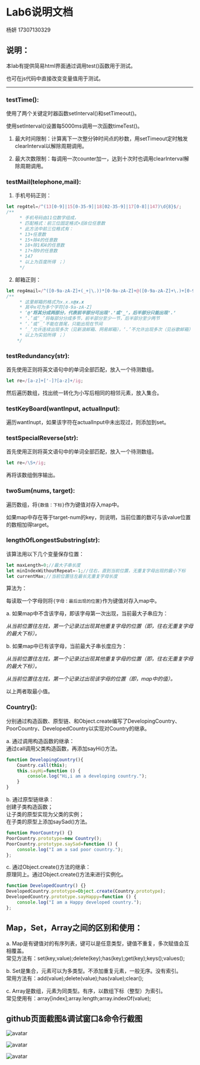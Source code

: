 # Lab6说明文档

杨妍 17307130329

## 说明：

本lab有提供简易html界面通过调用test()函数用于测试。

也可在js代码中直接改变变量值用于测试。

--------------------

### testTime():

使用了两个关键定时器函数setInterval()和setTimeout()。

使用setInterval()设置每5000ms调用一次函数timeTest()。

1. 最大时间限制：计算离下一次整分钟时间点的秒数，用setTimeout定时触发clearInterval以解除周期调用。

2. 最大次数限制：每调用一次counter加一，达到十次时也调用clearInterval解除周期调用。


### testMail(telephone,mail):

1. 手机号码正则：

```js
let reg4tel=/^(13[0-9]|15[0-35-9]|18[02-35-9]|17[0-8]|147)\d{8}$/;
/** 
     * 手机号码由11位数字组成，
     * 匹配格式：前三位固定格式+后8位任意数
     * 此方法中前三位格式有：
     * 13+任意数
     * 15+除4的任意数
     * 18+除1和4的任意数
     * 17+除9的任意数
     * 147
     * 以上为百度所得 ；）
     */
```

2. 邮箱正则：

```js
let reg4mail=/^([0-9a-zA-Z]+(_+|\.))*[0-9a-zA-Z]+@([0-9a-zA-Z]+\.)+[0-9a-zA-Z]+$/;
/**
     * 这里邮箱的格式为x.x.x@x.x
     * 其中x可为多个字符[0-9a-zA-Z]
     * ‘@’将其分成两部分，代表前半部分可出现‘.’或‘_’，后半部分只能出现‘.’
     * ‘.’或‘_’将每部分分成多节，前半部分至少一节，后半部分至少两节
     * ‘.’或‘_’不能在首尾，只能出现在节间
     * ‘_’允许连续出现多次（见新浪邮箱、网易邮箱），‘.’不允许出现多次（见谷歌邮箱）,‘.’和‘_’不能连续出现
     * 以上为实验所得 ；）
    */
```

### testRedundancy(str):

首先使用正则将英文语句中的单词全部匹配，放入一个待测数组。

```js
let re=/[a-z]+['-]?[a-z]+/ig;
```

然后遍历数组，找出统一转化为小写后相同的相邻元素，放入集合。

### testKeyBoard(wantInput, actualInput):

遍历wantInupt，如果该字符在actualInput中未出现过，则添加到set。

### testSpecialReverse(str):

首先使用正则将英文语句中的单词全部匹配，放入一个待测数组。

```js
let re=/\S+/ig;
```

再将该数组倒序输出。

### twoSum(nums, target):

遍历数组，将```{数值：下标}```作为键值对存入map中。

如果map中存在等于target-num的key，则说明，当前位置的数可与该value位置的数相加得target。

### lengthOfLongestSubstring(str):

该算法用以下几个变量保存位置：

```js
let maxLength=0;//最大子串长度
let minIndexWithoutRepeat=-1;//往右，直到当前位置，无重复字母出现的最小下标
let currentMax;//当前位置往左最长无重复字母长度
```

算法为：

每读取一个字母则将```{字母：最后出现的位置}```作为键值对存入map中。

a. 如果map中不含该字母，即该字母第一次出现，当前最大子串应为：

*从当前位置往左找，第一个记录过出现其他重复字母的位置（即，往右无重复字母的最大下标）。*

b. 如果map中已有该字母，当前最大子串长度应为：

*从当前位置往左找，第一个记录过出现其他重复字母的位置（即，往右无重复字母的最大下标）。*

*从当前位置往左找，第一个记录过出现该字母的位置（即，map中的值）。*

以上两者取最小值。


### Country():

分别通过构造函数、原型链、和Object.create编写了DevelopingCountry、PoorCountry、DevelopedCountry以实现对Country的继承。

a. 通过调用构造函数的继承：    
通过call调用父类构造函数，再添加sayHi()方法。

```js
function DevelopingCountry(){
    Country.call(this);
    this.sayHi=function () {
        console.log("Hi,i am a developing country.");
    }
}
```

b. 通过原型链继承：  
创建子类构造函数；  
让子类的原型实现为父类的实例；  
在子类的原型上添加saySad()方法。

```js
function PoorCountry() {}
PoorCountry.prototype=new Country();
PoorCountry.prototype.saySad=function () {
    console.log("I am a sad poor country.");
};
```

c. 通过Object.create()方法的继承：  
原理同上。通过Object.create()方法来进行实例化。

```js
function DevelopedCountry() {}
DevelopedCountry.prototype=Object.create(Country.prototype);
DevelopedCountry.prototype.sayHappy=function () {
    console.log("I am a Happy developed country.");
};
```

## Map，Set，Array之间的区别和使用：

a. Map是有键值对的有序列表，键可以是任意类型，键值不重复，多次赋值会互相覆盖。  
常见方法有：set(key,value);delete(key);has(key);get(key);keys();values();

b. Set是集合，元素可以为多类型。不添加重复元素，一般无序。没有索引。  
常用方法有：add(value);delete(value);has(value);clear();

c. Array是数组，元素为同类型。有序，以数组下标（整型）为索引。  
常见使用有：array\[index\];array.length;array.indexOf(value);

## github页面截图&调试窗口&命令行截图

![avatar](/image/github_page.png)

![avatar](/image/console_page.png)

![avatar](/image/shell_page.png)
